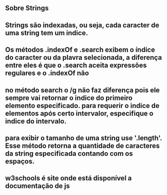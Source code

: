 ## Sobre Strings

## Strings são indexadas, ou seja, cada caracter de uma string tem um indice. 

## Os métodos .indexOf e .search exibem o índice do caracter ou da plavra selecionada, a diferença entre eles é que o .search aceita expressões regulares e o .indexOf não

## no método search o /g não faz diferença pois ele sempre vai retornar o indice do primeiro elemento especificado. para requerir o indice de elementos após certo intervalor, especifique o indice do intervalo.

## para exibir o tamanho de uma string use '.length'. Esse método retorna a quantidade de caracteres da string especificada contando com os espaços.

## w3schools é site onde está disponível a documentação de js